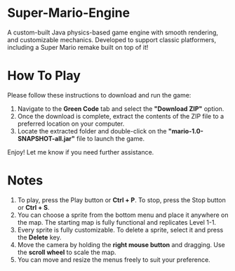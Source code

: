 # Super-Mario-Engine
A custom-built Java physics-based game engine with smooth rendering, and customizable mechanics. Developed to support classic platformers, including a Super Mario remake built on top of it!

# How To Play
Please follow these instructions to download and run the game:  

1. Navigate to the **Green Code** tab and select the **"Download ZIP"** option.  
2. Once the download is complete, extract the contents of the ZIP file to a preferred location on your computer.  
3. Locate the extracted folder and double-click on the **"mario-1.0-SNAPSHOT-all.jar"** file to launch the game.  

Enjoy! Let me know if you need further assistance.
# Notes
1. To play, press the Play button or **Ctrl + P**. To stop, press the Stop button or **Ctrl + S**.
2. You can choose a sprite from the bottom menu and place it anywhere on the map. The starting map is fully functional and replicates Level 1-1.
3. Every sprite is fully customizable. To delete a sprite, select it and press the **Delete** key.
4. Move the camera by holding the **right mouse button** and dragging. Use the **scroll wheel** to scale the map.
5. You can move and resize the menus freely to suit your preference.
